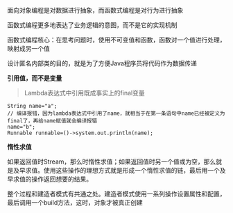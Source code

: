 面向对象编程是对数据进行抽象，而函数式编程是对行为进行抽象

函数式编程更多地表达了业务逻辑的意图，而不是它的实现机制

函数式编程核心：在思考问题时，使用不可变值和函数，函数对一个值进行处理，映射成另一个值

设计匿名内部类的目的，就是为了方便Java程序员将代码作为数据传递



**引用值，而不是变量**

> Lambda表达式中引用既成事实上的final变量

~~~
String name="a";
// 编译报错，因为lambda表达式中引用了name，就相当于在第一条语句中name已经被定义为final了，再给name赋值就会编译报错
name="b";
Runnable runnable=()->system.out.println(name);
~~~



**惰性求值**

如果返回值时Stream，那么时惰性求值；如果返回值时另一个值或为空，那么就是及早求值。使用这些操作的理想方式就是形成一个惰性求值的链，最后用一个及早求值的操作返回想要的结果。

整个过程和建造者模式有共通之处。建造者模式使用一系列操作设置属性和配置，最后调用一个build方法，这时，对象才被真正创建



